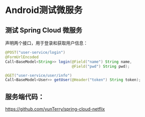
# Android测试微服务

## 测试 Spring Cloud 微服务

声明两个接口，用于登录和获取用户信息：

```java
@POST("user-service/login")
@FormUrlEncoded
Call<BaseModel<String>> login(@Field("name") String name,
                              @Field("pwd") String pwd);

@GET("user-service/user/info")
Call<BaseModel<User>> getUser(@Header("token") String token);
```

## 服务端代码：

https://github.com/yunTerry/spring-cloud-netflix